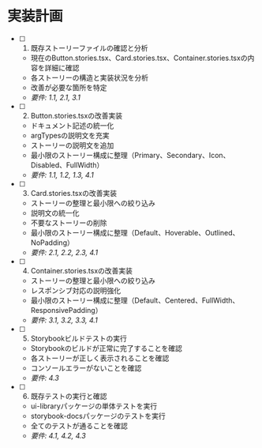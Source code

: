 # 実装計画

- [ ] 1. 既存ストーリーファイルの確認と分析
  - 現在のButton.stories.tsx、Card.stories.tsx、Container.stories.tsxの内容を詳細に確認
  - 各ストーリーの構造と実装状況を分析
  - 改善が必要な箇所を特定
  - _要件: 1.1, 2.1, 3.1_

- [ ] 2. Button.stories.tsxの改善実装
  - ドキュメント記述の統一化
  - argTypesの説明文を充実
  - ストーリーの説明文を追加
  - 最小限のストーリー構成に整理（Primary、Secondary、Icon、Disabled、FullWidth）
  - _要件: 1.1, 1.2, 1.3, 4.1_

- [ ] 3. Card.stories.tsxの改善実装
  - ストーリーの整理と最小限への絞り込み
  - 説明文の統一化
  - 不要なストーリーの削除
  - 最小限のストーリー構成に整理（Default、Hoverable、Outlined、NoPadding）
  - _要件: 2.1, 2.2, 2.3, 4.1_

- [ ] 4. Container.stories.tsxの改善実装
  - ストーリーの整理と最小限への絞り込み
  - レスポンシブ対応の説明強化
  - 最小限のストーリー構成に整理（Default、Centered、FullWidth、ResponsivePadding）
  - _要件: 3.1, 3.2, 3.3, 4.1_

- [ ] 5. Storybookビルドテストの実行
  - Storybookのビルドが正常に完了することを確認
  - 各ストーリーが正しく表示されることを確認
  - コンソールエラーがないことを確認
  - _要件: 4.3_

- [ ] 6. 既存テストの実行と確認
  - ui-libraryパッケージの単体テストを実行
  - storybook-docsパッケージのテストを実行
  - 全てのテストが通ることを確認
  - _要件: 4.1, 4.2, 4.3_